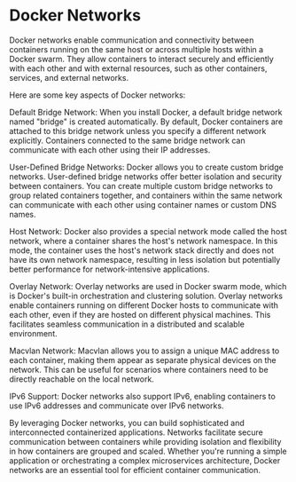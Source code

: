 # Docker Networks

Docker networks enable communication and connectivity between containers running on the same host or across multiple hosts within a Docker swarm. 
They allow containers to interact securely and efficiently with each other and with external resources, such as other containers, services, and external networks.

Here are some key aspects of Docker networks:

Default Bridge Network: When you install Docker, a default bridge network named "bridge" is created automatically. 
By default, Docker containers are attached to this bridge network unless you specify a different network explicitly. Containers connected to the same bridge network can communicate with each other using their IP addresses.

User-Defined Bridge Networks: Docker allows you to create custom bridge networks. 
User-defined bridge networks offer better isolation and security between containers. You can create multiple custom bridge networks to group related containers together, and containers within the same network can communicate with each other using container names or custom DNS names.

Host Network: Docker also provides a special network mode called the host network, where a container shares the host's network namespace. 
In this mode, the container uses the host's network stack directly and does not have its own network namespace, resulting in less isolation but potentially better performance for network-intensive applications.

Overlay Network: Overlay networks are used in Docker swarm mode, which is Docker's built-in orchestration and clustering solution. 
Overlay networks enable containers running on different Docker hosts to communicate with each other, even if they are hosted on different physical machines. This facilitates seamless communication in a distributed and scalable environment.

Macvlan Network: Macvlan allows you to assign a unique MAC address to each container, making them appear as separate physical devices on the network. 
This can be useful for scenarios where containers need to be directly reachable on the local network.

IPv6 Support: Docker networks also support IPv6, enabling containers to use IPv6 addresses and communicate over IPv6 networks.

By leveraging Docker networks, you can build sophisticated and interconnected containerized applications. 
Networks facilitate secure communication between containers while providing isolation and flexibility in how containers are grouped and scaled. Whether you're running a simple application or orchestrating a complex microservices architecture, Docker networks are an essential tool for efficient container communication.
